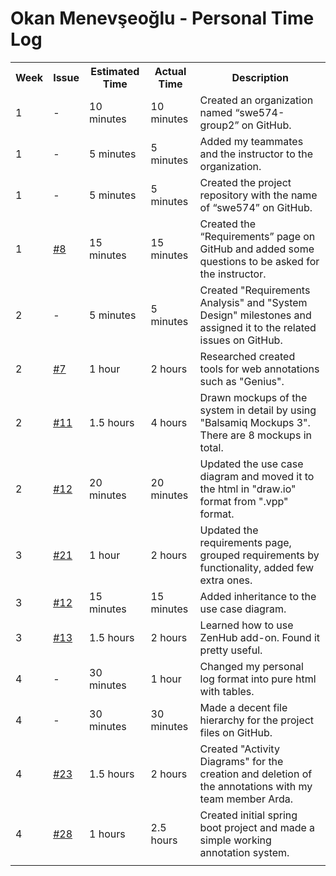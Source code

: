<table>
    <tr>
        <h1>Okan Menevşeoğlu - Personal Time Log</h1>
    </tr>
    <tr>
        <th>Week</th>
        <th>Issue</th>
        <th>Estimated Time</th>
        <th>Actual Time</th>
        <th>Description</th>
    </tr>
    <tr>
        <td>1</td>
        <td>-</td>
        <td>10 minutes</td>
        <td>10 minutes</td>
        <td>Created an organization named “swe574-group2” on GitHub.</td>
    </tr>
    <tr>
        <td>1</td>
        <td>-</td>
        <td>5 minutes</td>
        <td>5 minutes</td>
        <td>Added my teammates and the instructor to the organization.</td>
    </tr>
    <tr>
        <td>1</td>
        <td>-</td>
        <td>5 minutes</td>
        <td>5 minutes</td>
        <td>Created the project repository with the name of “swe574” on GitHub.</td>
    </tr>
    <tr>
        <td>1</td>
        <td><a href="https://github.com/swe574-group2/swe574/issues/8">#8</a></td>
        <td>15 minutes</td>
        <td>15 minutes</td>
        <td>Created the “Requirements” page on GitHub and added some questions to be asked for the instructor.</td>
    </tr>
    <tr>
        <td>2</td>
        <td>-</td>
        <td>5 minutes</td>
        <td>5 minutes</td>
        <td>Created "Requirements Analysis" and "System Design" milestones and assigned it to the related issues on GitHub. </td>
    </tr>
    <tr>
        <td>2</td>
        <td><a href="https://github.com/swe574-group2/swe574/issues/7">#7</a></td>
        <td>1 hour</td>
        <td>2 hours</td>
        <td>Researched created tools for web annotations such as "Genius".</td>
    </tr>
    <tr>
        <td>2</td>
        <td><a href="https://github.com/swe574-group2/swe574/issues/11">#11</a></td>
        <td>1.5 hours</td>
        <td>4 hours</td>
        <td>Drawn mockups of the system in detail by using "Balsamiq Mockups 3". There are 8 mockups in total.</td>
    </tr>
    <tr>
        <td>2</td>
        <td><a href="https://github.com/swe574-group2/swe574/issues/12">#12</a></td>
        <td>20 minutes</td>
        <td>20 minutes</td>
        <td>Updated the use case diagram and moved it to the html in "draw.io" format from ".vpp" format.</td>
    </tr>
    <tr>
        <td>3</td>
        <td><a href="https://github.com/swe574-group2/swe574/issues/21">#21</a></td>
        <td>1 hour</td>
        <td>2 hours</td>
        <td>Updated the requirements page, grouped requirements by functionality, added few extra ones.</td>
    </tr>
    <tr>
        <td>3</td>
        <td><a href="https://github.com/swe574-group2/swe574/issues/12">#12</a></td>
        <td>15 minutes</td>
        <td>15 minutes</td>
        <td>Added inheritance to the use case diagram.</td>
    </tr>
    <tr>
        <td>3</td>
        <td><a href="https://github.com/swe574-group2/swe574/issues/13">#13</a></td>
        <td>1.5 hours</td>
        <td>2 hours</td>
        <td>Learned how to use ZenHub add-on. Found it pretty useful.</td>
    </tr>
    <tr>
        <td>4</td>
        <td>-</td>
        <td>30 minutes</td>
        <td>1 hour</td>
        <td>Changed my personal log format into pure html with tables.</td>
    </tr>
    <tr>
        <td>4</td>
        <td>-</td>
        <td>30 minutes</td>
        <td>30 minutes</td>
        <td>Made a decent file hierarchy for the project files on GitHub.</td>
    </tr>
    <tr>
        <td>4</td>
        <td><a href="https://github.com/swe574-group2/swe574/issues/23">#23</a></td>
        <td>1.5 hours</td>
        <td>2 hours</td>
        <td>Created "Activity Diagrams" for the creation and deletion of the annotations with my team member Arda.</td>
    </tr>
    <tr>
        <td>4</td>
        <td><a href="https://github.com/swe574-group2/swe574/issues/28">#28</a></td>
        <td>1 hours</td>
        <td>2.5 hours</td>
        <td>Created initial spring boot project and made a simple working annotation system.</td>
    </tr>
    <tr>
        <td></td>
        <td></td>
        <td></td>
        <td></td>
        <td></td>
    </tr>
</table>
